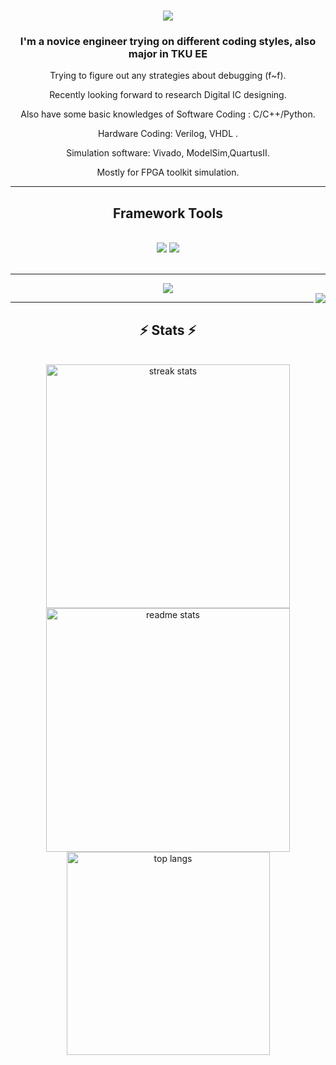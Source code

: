 
<h1 align="center">
    <img src="https://readme-typing-svg.herokuapp.com/?font=Righteous&size=35&center=true&vCenter=true&width=500&height=70&duration=4000&lines=Welcome+To+My+Profile;+My+Name+Is+soliderkevin!;" />
</h1>

<h3 align="center">I'm a novice engineer trying on different coding styles, also major in TKU EE</h3>

<div align="center">

<div align="center">
 
Trying to figure out any strategies about debugging (f~f).

Recently looking forward to research Digital IC designing.

Also have some basic knowledges of Software Coding : C/C++/Python.

Hardware Coding: Verilog, VHDL .

Simulation software: Vivado, ModelSim,QuartusII.

Mostly for FPGA toolkit simulation.

 </div>
 
 <hr/>
 
<h2 align="center"> Framework Tools
</h2>
<br/>
<div align="center">
    <img src="https://skillicons.dev/icons?i=vscode,github" />
    <img src="https://skillicons.dev/icons?i=python,c" /><br>
</div>

<br/>
<hr/>



 
<div align="center"> 
  <a href="mailto:409500278@gms.tku.edu.tw">
    <img src="https://img.shields.io/badge/Gmail-333333?style=for-the-badge&logo=gmail&logoColor=red" />
  </a>
</div>
<img align="right" src="https://visitor-badge.laobi.icu/badge?page_id=soliderkevin.soliderkevin" /> 
 </div>

<hr/>

<h2 align="center">⚡ Stats ⚡</h2>
<br>
<div align=center>
  <img width=390 src="https://github-readme-streak-stats-salesp07.vercel.app/?user=salesp07&count_private=true&theme=react&border_radius=10" alt="streak stats"/>
  <img width=390 src="https://github-readme-stats-salesp07.vercel.app/api?username=salesp07&count_private=true&show_icons=true&theme=react&rank_icon=github&border_radius=10" alt="readme stats" />
  <br/>
  <img width=325 align="center" src="https://github-readme-stats-salesp07.vercel.app/api/top-langs/?username=salesp07&hide=HTML&langs_count=8&layout=compact&theme=react&border_radius=10&size_weight=0.5&count_weight=0.5&exclude_repo=github-readme-stats" alt="top langs" />
</div>


